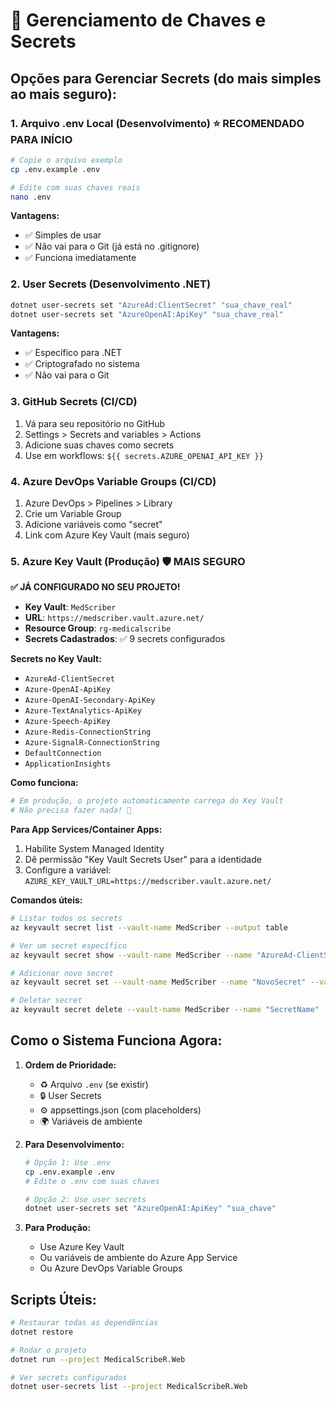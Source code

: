 # 🔐 Gerenciamento de Chaves e Secrets

## Opções para Gerenciar Secrets (do mais simples ao mais seguro):

### 1. **Arquivo .env Local** (Desenvolvimento) ⭐ RECOMENDADO PARA INÍCIO

```bash
# Copie o arquivo exemplo
cp .env.example .env

# Edite com suas chaves reais
nano .env
```

**Vantagens:**
- ✅ Simples de usar
- ✅ Não vai para o Git (já está no .gitignore)
- ✅ Funciona imediatamente

### 2. **User Secrets** (Desenvolvimento .NET)

```bash
dotnet user-secrets set "AzureAd:ClientSecret" "sua_chave_real"
dotnet user-secrets set "AzureOpenAI:ApiKey" "sua_chave_real"
```

**Vantagens:**
- ✅ Específico para .NET
- ✅ Criptografado no sistema
- ✅ Não vai para o Git

### 3. **GitHub Secrets** (CI/CD)

1. Vá para seu repositório no GitHub
2. Settings > Secrets and variables > Actions
3. Adicione suas chaves como secrets
4. Use em workflows: `${{ secrets.AZURE_OPENAI_API_KEY }}`

### 4. **Azure DevOps Variable Groups** (CI/CD)

1. Azure DevOps > Pipelines > Library
2. Crie um Variable Group
3. Adicione variáveis como "secret"
4. Link com Azure Key Vault (mais seguro)

### 5. **Azure Key Vault** (Produção) 🛡️ MAIS SEGURO

**✅ JÁ CONFIGURADO NO SEU PROJETO!**

- **Key Vault**: `MedScriber` 
- **URL**: `https://medscriber.vault.azure.net/`
- **Resource Group**: `rg-medicalscribe`
- **Secrets Cadastrados**: ✅ 9 secrets configurados

**Secrets no Key Vault:**
- `AzureAd-ClientSecret`
- `Azure-OpenAI-ApiKey` 
- `Azure-OpenAI-Secondary-ApiKey`
- `Azure-TextAnalytics-ApiKey`
- `Azure-Speech-ApiKey`
- `Azure-Redis-ConnectionString`
- `Azure-SignalR-ConnectionString`
- `DefaultConnection`
- `ApplicationInsights`

**Como funciona:**
```bash
# Em produção, o projeto automaticamente carrega do Key Vault
# Não precisa fazer nada! 🎉
```

**Para App Services/Container Apps:**
1. Habilite System Managed Identity
2. Dê permissão "Key Vault Secrets User" para a identidade
3. Configure a variável: `AZURE_KEY_VAULT_URL=https://medscriber.vault.azure.net/`

**Comandos úteis:**
```bash
# Listar todos os secrets
az keyvault secret list --vault-name MedScriber --output table

# Ver um secret específico
az keyvault secret show --vault-name MedScriber --name "AzureAd-ClientSecret"

# Adicionar novo secret
az keyvault secret set --vault-name MedScriber --name "NovoSecret" --value "valor"

# Deletar secret
az keyvault secret delete --vault-name MedScriber --name "SecretName"
```

## Como o Sistema Funciona Agora:

1. **Ordem de Prioridade:**
   - ♻️ Arquivo `.env` (se existir)
   - 🔒 User Secrets
   - ⚙️ appsettings.json (com placeholders)
   - 🌍 Variáveis de ambiente

2. **Para Desenvolvimento:**
   ```bash
   # Opção 1: Use .env
   cp .env.example .env
   # Edite o .env com suas chaves
   
   # Opção 2: Use user secrets
   dotnet user-secrets set "AzureOpenAI:ApiKey" "sua_chave"
   ```

3. **Para Produção:**
   - Use Azure Key Vault
   - Ou variáveis de ambiente do Azure App Service
   - Ou Azure DevOps Variable Groups

## Scripts Úteis:

```bash
# Restaurar todas as dependências
dotnet restore

# Rodar o projeto
dotnet run --project MedicalScribeR.Web

# Ver secrets configurados
dotnet user-secrets list --project MedicalScribeR.Web
```
